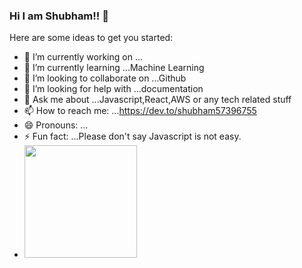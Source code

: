 ### Hi I am Shubham!! 👋



Here are some ideas to get you started:

- 🔭 I’m currently working on ...
- 🌱 I’m currently learning ...Machine Learning
- 👯 I’m looking to collaborate on ...Github
- 🤔 I’m looking for help with ...documentation 
- 💬 Ask me about ...Javascript,React,AWS or any tech related stuff
- 📫 How to reach me: ...https://dev.to/shubham57396755
- 😄 Pronouns: ...
- ⚡ Fun fact: ...Please don't say Javascript is not easy.
- <img height="180em" src="https://github-readme-stats.vercel.app/api?username=shubhambaghel34&show_icons=true&hide_border=true&&count_private=true&include_all_commits=true" />

